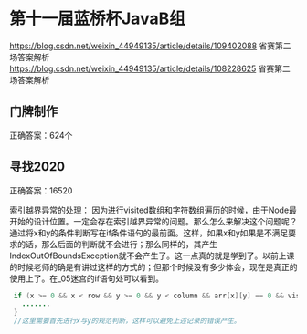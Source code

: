 # 第十一届蓝桥杯JavaB组
https://blog.csdn.net/weixin_44949135/article/details/109402088
省赛第二场答案解析
https://blog.csdn.net/weixin_44949135/article/details/108228625
省赛第二场答案解析
## 门牌制作
正确答案：624个
## 寻找2020
正确答案：16520

索引越界异常的处理：
因为进行visited数组和字符数组遍历的时候，由于Node最开始的设计位置。一定会存在索引越界异常的问题。那么怎么来解决这个问题呢？通过将x和y的条件判断写在if条件语句的最前面。这样，如果x和y如果是不满足要求的话，那么后面的判断就不会进行；那么同样的，其产生IndexOutOfBoundsException就不会产生了。这一点真的就是学到了。以前上课的时候老师的确是有讲过这样的方式的；但那个时候没有多少体会，现在是真正的使用上了。在_05迷宫的if语句处可以看到。
```java
 if (x >= 0 && x < row && y >= 0 && y < column && arr[x][y] == 0 && visited[x][y] == 0){
   .......
 }
 //这里需要首先进行x与y的规范判断，这样可以避免上述记录的错误产生。
```
